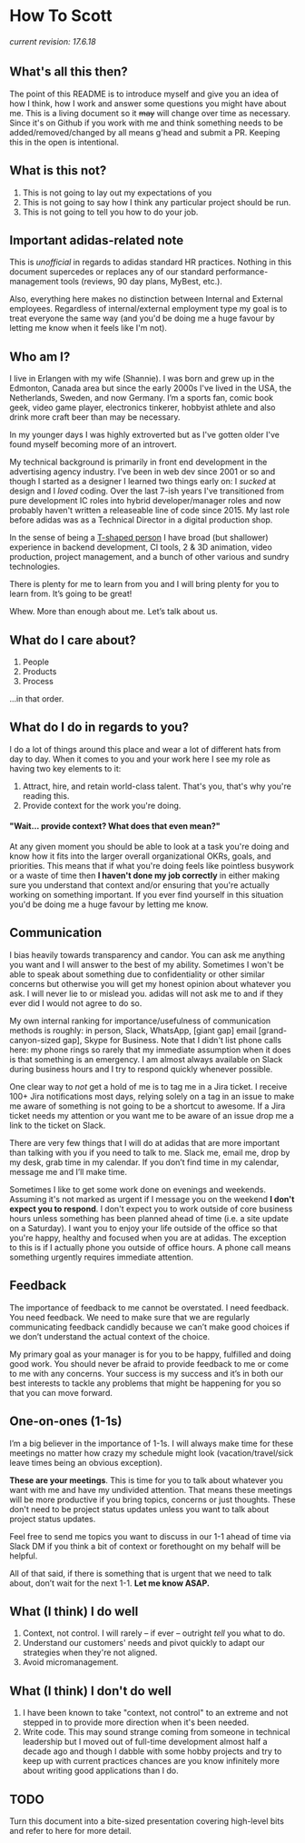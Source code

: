 # How To Scott

###### current revision: 17.6.18
	
## What's all this then?
The point of this README is to introduce myself and give you an idea of how I think, how I work and answer some questions you might have about me. This is a living document so it ~~may~~ will change over time as necessary. Since it's on Github if you work with me and think something needs to be added/removed/changed by all means g'head and submit a PR. Keeping this in the open is intentional. 

## What is this not?
1. This is not going to lay out my expectations of you 
1. This is not going to say how I think any particular project should be run.
1. This is not going to tell you how to do your job.

## Important adidas-related note
This is *unofficial* in regards to adidas standard HR practices. Nothing in this document supercedes or replaces any of our standard performance-management tools (reviews, 90 day plans, MyBest, etc.).

Also, everything here makes no distinction between Internal and External employees. Regardless of internal/external employment type my goal is to treat everyone the same way (and you'd be doing me a huge favour by letting me know when it feels like I'm not).

## Who am I?
I live in Erlangen with my wife (Shannie). I was born and grew up in the Edmonton, Canada area but since the early 2000s I've lived in the USA, the Netherlands, Sweden, and now Germany. I’m a sports fan, comic book geek, video game player, electronics tinkerer, hobbyist athlete and also drink more craft beer than may be necessary.

In my younger days I was highly extroverted but as I've gotten older I've found myself becoming more of an introvert.

My technical background is primarily in front end development in the advertising agency industry. I’ve been in web dev since 2001 or so and though I started as a designer I learned two things early on: I _sucked_ at design and I _loved_ coding. Over the last 7-ish years I've transitioned from pure development IC roles into hybrid developer/manager roles and now probably haven't written a releaseable line of code since 2015. My last role before adidas was as a Technical Director in a digital production shop.

In the sense of being a [T-shaped person](https://www.hrzone.com/hr-glossary/what-are-t-shaped-skills) I have broad (but shallower) experience in backend development, CI tools, 2 & 3D animation, video production, project management, and a bunch of other various and sundry technologies.

There is plenty for me to learn from you and I will bring plenty for you to learn from. It’s going to be great!

Whew. More than enough about me. Let’s talk about us.

## What do I care about?

1. People
1. Products
1. Process

...in that order.

## What do I do in regards to you?
I do a lot of things around this place and wear a lot of different hats from day to day. When it comes to you and your work here I see my role as having two key elements to it:

1. Attract, hire, and retain world-class talent. That's you, that's why you're reading this.
1. Provide context for the work you're doing.

#### "Wait... provide context? What does that even mean?"

At any given moment you should be able to look at a task you're doing and know how it fits into the larger overall organizational OKRs, goals, and priorities. This means that if what you're doing feels like pointless busywork or a waste of time then **I haven't done my job correctly** in either making sure you understand that context and/or ensuring that you're actually working on something important. If you ever find yourself in this situation you'd be doing me a huge favour by letting me know.

## Communication
I bias heavily towards transparency and candor. You can ask me anything you want and I will answer to the best of my ability. Sometimes I won't be able to speak about something due to confidentiality or other similar concerns but otherwise you will get my honest opinion about whatever you ask. I will never lie to or mislead you. adidas will not ask me to and if they ever did I would not agree to do so.

My own internal ranking for importance/usefulness of communication methods is roughly: in person, Slack, WhatsApp, [giant gap] email [grand-canyon-sized gap], Skype for Business. Note that I didn't list phone calls here: my phone rings so rarely that my immediate assumption when it does is that something is an emergency. I am almost always available on Slack during business hours and I try to respond quickly whenever possible. 

One clear way to *not* get a hold of me is to tag me in a Jira ticket. I receive 100+ Jira notifications most days, relying solely on a tag in an issue to make me aware of something is not going to be a shortcut to awesome. If a Jira ticket needs my attention or you want me to be aware of an issue drop me a link to the ticket on Slack.

There are very few things that I will do at adidas that are more important than talking with you if you need to talk to me. Slack me, email me, drop by my desk, grab time in my calendar. If you don’t find time in my calendar, message me and I’ll make time.

Sometimes I like to get some work done on evenings and weekends. Assuming it's not marked as urgent if I message you on the weekend **I don't expect you to respond**. I don't expect you to work outside of core business hours unless something has been planned ahead of time (i.e. a site update on a Saturday). I want you to enjoy your life outside of the office so that you're happy, healthy and focused when you are at adidas. The exception to this is if I actually phone you outside of office hours. A phone call means something urgently requires immediate attention.

## Feedback
The importance of feedback to me cannot be overstated. I need feedback. You need feedback. We need to make sure that we are regularly communicating feedback candidly because we can’t make good choices if we don’t understand the actual context of the choice.

My primary goal as your manager is for you to be happy, fulfilled and doing good work. You should never be afraid to provide feedback to me or come to me with any concerns. Your success is my success and it’s in both our best interests to tackle any problems that might be happening for you so that you can move forward.

## One-on-ones (1-1s)
I’m a big believer in the importance of 1-1s. I will always make time for these meetings no matter how crazy my schedule might look (vacation/travel/sick leave times being an obvious exception). 

**These are your meetings**. This is time for you to talk about whatever you want with me and have my undivided attention. That means these meetings will be more productive if you bring topics, concerns or just thoughts. These don't need to be project status updates unless you want to talk about project status updates.

Feel free to send me topics you want to discuss in our 1-1 ahead of time via Slack DM if you think a bit of context or forethought on my behalf will be helpful.

All of that said, if there is something that is urgent that we need to talk about, don’t wait for the next 1-1. **Let me know ASAP.**

## What (I think) I do well

1. Context, not control. I will rarely – if ever – outright _tell_ you what to do.
1. Understand our customers' needs and pivot quickly to adapt our strategies when they're not aligned. 
1. Avoid micromanagement. 

## What (I think) I don't do well

1. I have been known to take "context, not control" to an extreme and not stepped in to provide more direction when it's been needed.
1. Write code. This may sound strange coming from someone in technical leadership but I moved out of full-time development almost half a decade ago and though I dabble with some hobby projects and try to keep up with current practices chances are you know infinitely more about writing good applications than I do. 

## TODO

Turn this document into	a bite-sized presentation covering high-level bits and refer to here for more detail. 